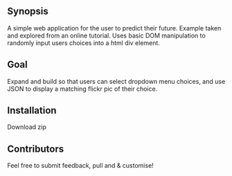## Synopsis

A simple web application for the user to predict their future.
Example taken and explored from an online tutorial.
Uses basic DOM manipulation to randomly input users choices into a html div element.


## Goal

Expand and build so that users can select dropdown menu choices, and use JSON to display a matching flickr pic of their choice.


## Installation

Download zip


## Contributors

Feel free to submit feedback, pull and & customise! 


